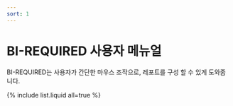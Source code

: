 ```yaml
---
sort: 1
---
```


# BI-REQUIRED 사용자 메뉴얼

BI-REQUIRED는 사용자가 간단한 마우스 조작으로, 레포트를 구성 할 수 있게 도와줍니다.


{% include list.liquid all=true %}

